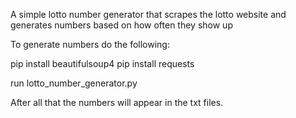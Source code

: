 A simple lotto number generator that scrapes the lotto website and generates numbers based on how often they show up

To generate numbers do the following:

  pip install beautifulsoup4
  pip install requests

  run lotto_number_generator.py

After all that the numbers will appear in the txt files.
